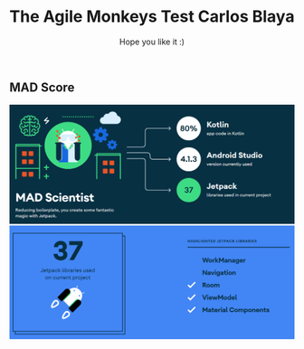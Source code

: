 <h1 align="center">The Agile Monkeys Test Carlos Blaya</h1>

<p align="center">
Hope you like it :)
</p>
</br>

## MAD Score
<img src="/previews/summary.PNG"/>
<img src="/previews/jetpack.PNG"/>
